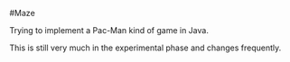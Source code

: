 #Maze

Trying to implement a Pac-Man kind of game in Java. 

This is still very much in the experimental phase and changes frequently.
